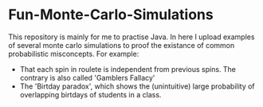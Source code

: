 # Fun-Monte-Carlo-Simulations

This repository is mainly for me to practise Java. 
In here I upload examples of several monte carlo simulations to proof the existance of common probabilistic misconcepts. For example:
- That each spin in roulete is independent from previous spins. The contrary is also  called 'Gamblers Fallacy'
- The 'Birtday paradox', which shows the (unintuitive) large probability of overlapping birtdays of students in a class.
